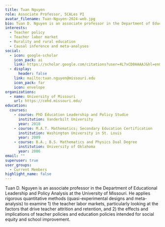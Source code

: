 ```yaml
---
title: Tuan Nguyen
role: Associate Professor, SCALes PI
avatar_filename: Tuan-Nguyen-2024-web.jpg
bio: Tuan D. Nguyen is an associate professor in the Department of Educational Leadership and Policy Analysis at the University of Missouri. 
interests:
  - Teacher policy
  - Teacher labor market
  - Rurality and rural education
  - Causal inference and meta-analyses
social:
  - icon: google-scholar
    icon_pack: ai
    link: https://scholar.google.com/citations?user=4L7xCD8AAAAJ&hl=en&oi=ao
  - display:
      header: false
    link: mailto:tuan.nguyen@missouri.edu
    icon_pack: far
    icon: envelope
organizations:
  - name: University of Missouri
    url: https://cehd.missouri.edu/ 
education:
  courses:
    - course: PhD Education Leadership and Policy Studie
      institution: Vanderbilt University
      year: 2018
    - course: M.A.T. Mathematics; Secondary Education Certification
      institution: Washington University in St. Louis
      year: 2009
    - course: B.A.; B.S. Mathematics and Physics Dual Degree
      institution: University of Oklahoma
      year: 2006
email: ""
superuser: true
user_groups:
  - Current Members
highlight_name: false
---
```

Tuan D. Nguyen is an associate professor in the Department of Educational Leadership and Policy Analysis at the University of Missouri. He applies rigorous quantitative methods (quasi-experimental designs and meta-analysis) to examine 1) the teacher labor markets, particularly looking at the factors that drive teacher attrition and retention, and 2) the effects and implications of teacher policies and education policies intended for social equity and school improvement. 
